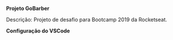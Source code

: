 <strong>Projeto GoBarber</strong>

Descrição: Projeto de desafio para Bootcamp 2019 da Rocketseat.

<strong>Configuração do VSCode</strong>